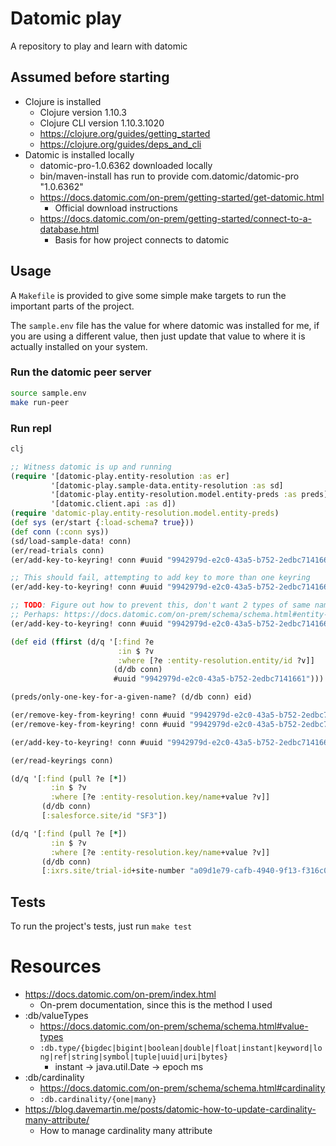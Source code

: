 # Datomic play

A repository to play and learn with datomic

## Assumed before starting

- Clojure is installed
  - Clojure version 1.10.3
  - Clojure CLI version 1.10.3.1020
  - https://clojure.org/guides/getting_started
  - https://clojure.org/guides/deps_and_cli
- Datomic is installed locally
  - datomic-pro-1.0.6362 downloaded locally
  - bin/maven-install has run to provide com.datomic/datomic-pro "1.0.6362"
  - https://docs.datomic.com/on-prem/getting-started/get-datomic.html
    - Official download instructions
  - https://docs.datomic.com/on-prem/getting-started/connect-to-a-database.html
    - Basis for how project connects to datomic

## Usage

A `Makefile` is provided to give some simple make targets to run the important parts of the project.

The `sample.env` file has the value for where datomic was installed for me,
if you are using a different value, then just update that value to where
it is actually installed on your system.

### Run the datomic peer server

``` bash
source sample.env
make run-peer
```

### Run repl 

``` bash
clj
```

``` clojure
;; Witness datomic is up and running
(require '[datomic-play.entity-resolution :as er]
         '[datomic-play.sample-data.entity-resolution :as sd]
         '[datomic-play.entity-resolution.model.entity-preds :as preds]
         '[datomic.client.api :as d])
(require 'datomic-play.entity-resolution.model.entity-preds)
(def sys (er/start {:load-schema? true}))
(def conn (:conn sys))
(sd/load-sample-data! conn)
(er/read-trials conn)
(er/add-key-to-keyring! conn #uuid "9942979d-e2c0-43a5-b752-2edbc7141661" :salesforce.site/id "SF1")

;; This should fail, attempting to add key to more than one keyring
(er/add-key-to-keyring! conn #uuid "9942979d-e2c0-43a5-b752-2edbc7141662" :salesforce.site/id "SF1")

;; TODO: Figure out how to prevent this, don't want 2 types of same name
;; Perhaps: https://docs.datomic.com/on-prem/schema/schema.html#entity-predicates
(er/add-key-to-keyring! conn #uuid "9942979d-e2c0-43a5-b752-2edbc7141661" :salesforce.site/id "SF2")

(def eid (ffirst (d/q '[:find ?e
                        :in $ ?v
                        :where [?e :entity-resolution.entity/id ?v]]
                       (d/db conn)
                       #uuid "9942979d-e2c0-43a5-b752-2edbc7141661")))

(preds/only-one-key-for-a-given-name? (d/db conn) eid)

(er/remove-key-from-keyring! conn #uuid "9942979d-e2c0-43a5-b752-2edbc7141661" :salesforce.site/id "SF1")
(er/remove-key-from-keyring! conn #uuid "9942979d-e2c0-43a5-b752-2edbc7141661" :salesforce.site/id "SF2")

(er/add-key-to-keyring! conn #uuid "9942979d-e2c0-43a5-b752-2edbc7141662" :salesforce.site/id "SF1")

(er/read-keyrings conn)

(d/q '[:find (pull ?e [*])
         :in $ ?v
         :where [?e :entity-resolution.key/name+value ?v]]
       (d/db conn)
       [:salesforce.site/id "SF3"])

(d/q '[:find (pull ?e [*])
         :in $ ?v
         :where [?e :entity-resolution.key/name+value ?v]]
       (d/db conn)
       [:ixrs.site/trial-id+site-number "a09d1e79-cafb-4940-9f13-f316c06dba3d+SN4"])
```

## Tests

To run the project's tests, just run `make test`

# Resources

- https://docs.datomic.com/on-prem/index.html
  - On-prem documentation, since this is the method I used
- :db/valueTypes
  - https://docs.datomic.com/on-prem/schema/schema.html#value-types
  - `:db.type/{bigdec|bigint|boolean|double|float|instant|keyword|long|ref|string|symbol|tuple|uuid|uri|bytes}`
    - instant -> java.util.Date -> epoch ms
- :db/cardinality
  - https://docs.datomic.com/on-prem/schema/schema.html#cardinality
  - `:db.cardinality/{one|many}`
- https://blog.davemartin.me/posts/datomic-how-to-update-cardinality-many-attribute/
  - How to manage cardinality many attribute

